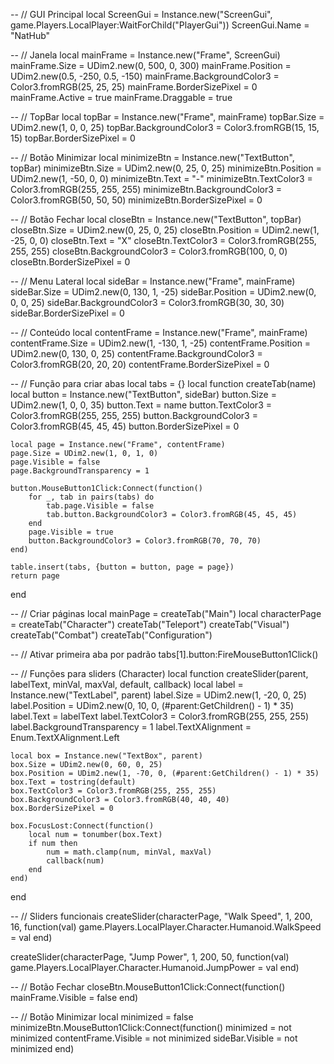 -- // GUI Principal
local ScreenGui = Instance.new("ScreenGui", game.Players.LocalPlayer:WaitForChild("PlayerGui"))
ScreenGui.Name = "NatHub"

-- // Janela
local mainFrame = Instance.new("Frame", ScreenGui)
mainFrame.Size = UDim2.new(0, 500, 0, 300)
mainFrame.Position = UDim2.new(0.5, -250, 0.5, -150)
mainFrame.BackgroundColor3 = Color3.fromRGB(25, 25, 25)
mainFrame.BorderSizePixel = 0
mainFrame.Active = true
mainFrame.Draggable = true

-- // TopBar
local topBar = Instance.new("Frame", mainFrame)
topBar.Size = UDim2.new(1, 0, 0, 25)
topBar.BackgroundColor3 = Color3.fromRGB(15, 15, 15)
topBar.BorderSizePixel = 0

-- // Botão Minimizar
local minimizeBtn = Instance.new("TextButton", topBar)
minimizeBtn.Size = UDim2.new(0, 25, 0, 25)
minimizeBtn.Position = UDim2.new(1, -50, 0, 0)
minimizeBtn.Text = "-"
minimizeBtn.TextColor3 = Color3.fromRGB(255, 255, 255)
minimizeBtn.BackgroundColor3 = Color3.fromRGB(50, 50, 50)
minimizeBtn.BorderSizePixel = 0

-- // Botão Fechar
local closeBtn = Instance.new("TextButton", topBar)
closeBtn.Size = UDim2.new(0, 25, 0, 25)
closeBtn.Position = UDim2.new(1, -25, 0, 0)
closeBtn.Text = "X"
closeBtn.TextColor3 = Color3.fromRGB(255, 255, 255)
closeBtn.BackgroundColor3 = Color3.fromRGB(100, 0, 0)
closeBtn.BorderSizePixel = 0

-- // Menu Lateral
local sideBar = Instance.new("Frame", mainFrame)
sideBar.Size = UDim2.new(0, 130, 1, -25)
sideBar.Position = UDim2.new(0, 0, 0, 25)
sideBar.BackgroundColor3 = Color3.fromRGB(30, 30, 30)
sideBar.BorderSizePixel = 0

-- // Conteúdo
local contentFrame = Instance.new("Frame", mainFrame)
contentFrame.Size = UDim2.new(1, -130, 1, -25)
contentFrame.Position = UDim2.new(0, 130, 0, 25)
contentFrame.BackgroundColor3 = Color3.fromRGB(20, 20, 20)
contentFrame.BorderSizePixel = 0

-- // Função para criar abas
local tabs = {}
local function createTab(name)
	local button = Instance.new("TextButton", sideBar)
	button.Size = UDim2.new(1, 0, 0, 35)
	button.Text = name
	button.TextColor3 = Color3.fromRGB(255, 255, 255)
	button.BackgroundColor3 = Color3.fromRGB(45, 45, 45)
	button.BorderSizePixel = 0

	local page = Instance.new("Frame", contentFrame)
	page.Size = UDim2.new(1, 0, 1, 0)
	page.Visible = false
	page.BackgroundTransparency = 1

	button.MouseButton1Click:Connect(function()
		for _, tab in pairs(tabs) do
			tab.page.Visible = false
			tab.button.BackgroundColor3 = Color3.fromRGB(45, 45, 45)
		end
		page.Visible = true
		button.BackgroundColor3 = Color3.fromRGB(70, 70, 70)
	end)

	table.insert(tabs, {button = button, page = page})
	return page
end

-- // Criar páginas
local mainPage = createTab("Main")
local characterPage = createTab("Character")
createTab("Teleport")
createTab("Visual")
createTab("Combat")
createTab("Configuration")

-- // Ativar primeira aba por padrão
tabs[1].button:FireMouseButton1Click()

-- // Funções para sliders (Character)
local function createSlider(parent, labelText, minVal, maxVal, default, callback)
	local label = Instance.new("TextLabel", parent)
	label.Size = UDim2.new(1, -20, 0, 25)
	label.Position = UDim2.new(0, 10, 0, (#parent:GetChildren() - 1) * 35)
	label.Text = labelText
	label.TextColor3 = Color3.fromRGB(255, 255, 255)
	label.BackgroundTransparency = 1
	label.TextXAlignment = Enum.TextXAlignment.Left

	local box = Instance.new("TextBox", parent)
	box.Size = UDim2.new(0, 60, 0, 25)
	box.Position = UDim2.new(1, -70, 0, (#parent:GetChildren() - 1) * 35)
	box.Text = tostring(default)
	box.TextColor3 = Color3.fromRGB(255, 255, 255)
	box.BackgroundColor3 = Color3.fromRGB(40, 40, 40)
	box.BorderSizePixel = 0

	box.FocusLost:Connect(function()
		local num = tonumber(box.Text)
		if num then
			num = math.clamp(num, minVal, maxVal)
			callback(num)
		end
	end)
end

-- // Sliders funcionais
createSlider(characterPage, "Walk Speed", 1, 200, 16, function(val)
	game.Players.LocalPlayer.Character.Humanoid.WalkSpeed = val
end)

createSlider(characterPage, "Jump Power", 1, 200, 50, function(val)
	game.Players.LocalPlayer.Character.Humanoid.JumpPower = val
end)

-- // Botão Fechar
closeBtn.MouseButton1Click:Connect(function()
	mainFrame.Visible = false
end)

-- // Botão Minimizar
local minimized = false
minimizeBtn.MouseButton1Click:Connect(function()
	minimized = not minimized
	contentFrame.Visible = not minimized
	sideBar.Visible = not minimized
end)

